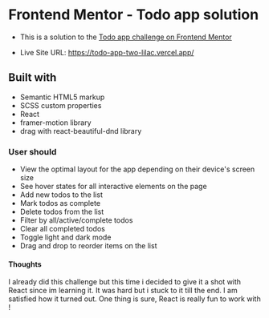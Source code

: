 # Frontend Mentor - Todo app solution

- This is a solution to the [Todo app challenge on Frontend Mentor](https://www.frontendmentor.io/challenges/todo-app-Su1_KokOW)

- Live Site URL: https://todo-app-two-lilac.vercel.app/

## Built with

- Semantic HTML5 markup
- SCSS custom properties
- React
- framer-motion library
- drag with react-beautiful-dnd library

### User should

- View the optimal layout for the app depending on their device's screen size
- See hover states for all interactive elements on the page
- Add new todos to the list
- Mark todos as complete
- Delete todos from the list
- Filter by all/active/complete todos
- Clear all completed todos
- Toggle light and dark mode
- Drag and drop to reorder items on the list

#### Thoughts

I already did this challenge but this time i decided to give it a shot with React since im learning it. It was hard but i stuck to it till the end. I am satisfied how it turned out.
One thing is sure, React is really fun to work with !
